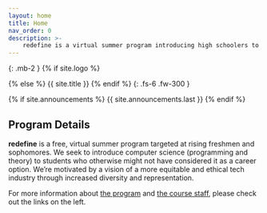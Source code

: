 ```yaml
---
layout: home
title: Home
nav_order: 0
description: >-
    redefine is a virtual summer program introducing high schoolers to computer science.
---
```


{: .mb-2 }
{% if site.logo %}
  <div class="site-logo"></div>
{% else %}
  {{ site.title }}
{% endif %}
{: .fs-6 .fw-300 }

{% if site.announcements %}
{{ site.announcements.last }}
{% endif %}

## Program Details  

**redefine** is a free, virtual summer program targeted at rising freshmen and sophomores. We seek to introduce computer science (programming and theory) to students who otherwise might not have considered it as a career option. We’re motivated by a vision of a more equitable and ethical tech industry through increased diversity and representation.

For more information about [the program](about) and [the course staff](staff), please check out the links on the left.
